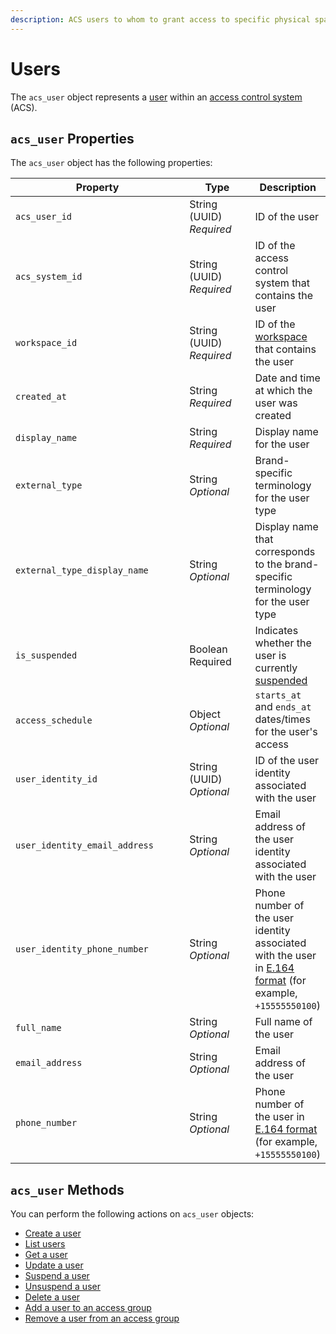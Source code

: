 ```yaml
---
description: ACS users to whom to grant access to specific physical spaces
---
```


# Users

The `acs_user` object represents a [user](../../../products/access-systems/user-management.md) within an [access control system](../../../products/access-systems/) (ACS).

## `acs_user` Properties

The `acs_user` object has the following properties:

<table><thead><tr><th width="309">Property</th><th width="114">Type</th><th>Description</th></tr></thead><tbody><tr><td><code>acs_user_id</code></td><td>String (UUID)<br><em>Required</em></td><td>ID of the user</td></tr><tr><td><code>acs_system_id</code></td><td>String (UUID)<br><em>Required</em></td><td>ID of the access control system that contains the user</td></tr><tr><td><code>workspace_id</code></td><td>String (UUID)<br><em>Required</em></td><td>ID of the <a href="../../../core-concepts/workspaces/">workspace</a> that contains the user</td></tr><tr><td><code>created_at</code></td><td>String<br><em>Required</em></td><td>Date and time at which the user was created</td></tr><tr><td><code>display_name</code></td><td>String<br><em>Required</em></td><td>Display name for the user</td></tr><tr><td><code>external_type</code></td><td>String<br><em>Optional</em></td><td>Brand-specific terminology for the user type</td></tr><tr><td><code>external_type_display_name</code></td><td>String<br><em>Optional</em></td><td>Display name that corresponds to the brand-specific terminology for the user type</td></tr><tr><td><code>is_suspended</code></td><td>Boolean<br>Required</td><td>Indicates whether the user is currently <a href="../../../products/access-systems/suspending-and-unsuspending-users.md">suspended</a></td></tr><tr><td><code>access_schedule</code></td><td>Object<br><em>Optional</em></td><td><code>starts_at</code> and <code>ends_at</code> dates/times for the user's access</td></tr><tr><td><code>user_identity_id</code></td><td>String (UUID)<br><em>Optional</em></td><td>ID of the user identity associated with the user</td></tr><tr><td><code>user_identity_email_address</code></td><td>String<br><em>Optional</em></td><td>Email address of the user identity associated with the user</td></tr><tr><td><code>user_identity_phone_number</code></td><td>String<br><em>Optional</em></td><td>Phone number of the user identity associated with the user in <a href="https://www.itu.int/rec/T-REC-E.164/en">E.164 format</a> (for example, <code>+15555550100</code>)</td></tr><tr><td><code>full_name</code></td><td>String<br><em>Optional</em></td><td>Full name of the user</td></tr><tr><td><code>email_address</code></td><td>String<br><em>Optional</em></td><td>Email address of the user</td></tr><tr><td><code>phone_number</code></td><td>String<br><em>Optional</em></td><td>Phone number of the user in <a href="https://www.itu.int/rec/T-REC-E.164/en">E.164 format</a> (for example, <code>+15555550100</code>)</td></tr></tbody></table>

## `acs_user` Methods

You can perform the following actions on `acs_user` objects:

* [Create a user](create.md)
* [List users](list.md)
* [Get a user](get.md)
* [Update a user](update.md)
* [Suspend a user](suspend.md)
* [Unsuspend a user](unsuspend.md)
* [Delete a user](delete.md)
* [Add a user to an access group](../access_groups/add_user.md)
* [Remove a user from an access group](../access_groups/remove_user.md)
